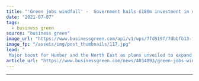 ```yaml
---
title: "'Green jobs windfall' -  Government hails £180m investment in offshore wind manufacturing hubs"
date: "2021-07-07"
tags: 
  - business green
source: "business green"
image_url: "https://www.businessgreen.com/api/v1/wps/7fd519f/7dbbfb13-ffac-4035-b0c6-851d13f911a6/3/haliade-from-above-rear-185x114.jpg"
image_fp: "/assets/img/post_thumbnails/117.jpg"
lead: "
 Major boost for Humber and the North East as plans unveiled to expand offshore wind manufacturing capacity and government moves to bolster demand for UK-based suppliers ..."
article_url: "https://www.businessgreen.com/news/4034093/green-jobs-windfall-government-hails-gbp180m-investment-offshore-wind-manufacturing-hubs"
---
```


---
